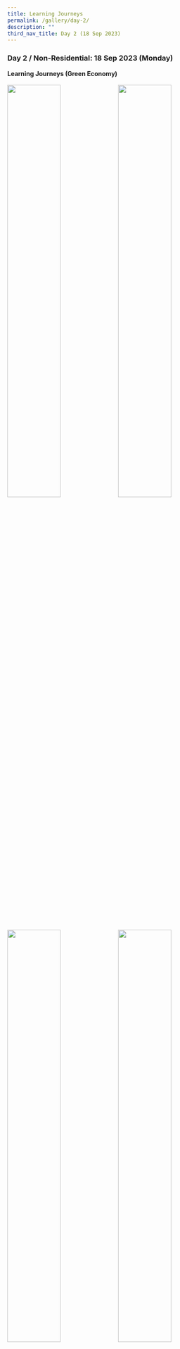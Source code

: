 ```yaml
---
title: Learning Journeys
permalink: /gallery/day-2/
description: ""
third_nav_title: Day 2 (18 Sep 2023)
---
```

### **Day 2 / Non-Residential: 18 Sep 2023 (Monday)**
<b>Learning Journeys (Green Economy)</b>
<br>
<br>
<img style="float: left; width: 49%; margin-right: 1%; margin-bottom: 0.5em;" src="https://hosting.photobucket.com/images/i/tracyng81/313-2.JPG?width=590&amp;height=590&amp;fit=bounds"><img style="float: left; width: 49%; margin-right: 1%; margin-bottom: 0.5em;" src="https://hosting.photobucket.com/images/i/tracyng81/313-1.JPG?width=590&amp;height=590&amp;fit=bounds"><img style="float: left; width: 49%; margin-right: 1%; margin-bottom: 0.5em;" src="https://hosting.photobucket.com/images/i/tracyng81/313-3.JPG?width=590&amp;height=590&amp;fit=bounds"><img style="float: left; width: 49%; margin-right: 1%; margin-bottom: 0.5em;" src="https://hosting.photobucket.com/images/i/tracyng81/Mandai-1.jpg?width=590&amp;height=590&amp;fit=bounds"><img style="float: left; width: 49%; margin-right: 1%; margin-bottom: 0.5em;" src="https://hosting.photobucket.com/images/i/tracyng81/Mandai-2.jpg?width=590&amp;height=590&amp;fit=bounds"><img style="float: left; width: 49%; margin-right: 1%; margin-bottom: 0.5em;" src="https://hosting.photobucket.com/images/i/tracyng81/Mandai-3.jpg?width=590&amp;height=590&amp;fit=bounds"><img style="float: left; width: 49%; margin-right: 1%; margin-bottom: 0.5em;" src="https://hosting.photobucket.com/images/i/tracyng81/Mandai-4.jpg?width=590&amp;height=590&amp;fit=bounds"><img style="float: left; width: 49%; margin-right: 1%; margin-bottom: 0.5em;" src="https://hosting.photobucket.com/images/i/tracyng81/Mandai-5.jpg?width=590&amp;height=590&amp;fit=bounds"><img style="float: left; width: 49%; margin-right: 1%; margin-bottom: 0.5em;" src="https://hosting.photobucket.com/images/i/tracyng81/Mandai-6.jpg?width=590&amp;height=590&amp;fit=bounds"><img style="float: left; width: 49%; margin-right: 1%; margin-bottom: 0.5em;" src="https://hosting.photobucket.com/images/i/tracyng81/Mandai-7.jpg?width=590&amp;height=590&amp;fit=bounds"><img style="float: left; width: 46.2%; margin-right: 1%; margin-bottom: 0.5em;" src="https://hosting.photobucket.com/images/i/tracyng81/Siloso-1.jpg?width=590&amp;height=590&amp;fit=bounds"><img style="float: left; width: 51.5%; margin-right: 1%; margin-bottom: 0.5em;" src="https://hosting.photobucket.com/images/i/tracyng81/Siloso-3.jpg?width=590&amp;height=590&amp;fit=bounds"><img style="float: left; width: 30.5%; margin-right: 1%; margin-bottom: 0.5em;" src="https://hosting.photobucket.com/images/i/tracyng81/Siloso-2.jpg?width=590&amp;height=590&amp;fit=bounds"><img style="float: left; width: 67.1%; margin-right: 1%; margin-bottom: 0.5em;" src="https://hosting.photobucket.com/images/i/tracyng81/Siloso-4.jpg?width=590&amp;height=590&amp;fit=bounds"><a></a>

<br>
<br>
<b>Learning Journeys (Green Resources)</b> 
<br>
<br>
<img style="float: left; width: 49%; margin-right: 1%; margin-bottom: 0.5em;" src="https://hosting.photobucket.com/images/i/tracyng81/GBTB_Carbon-1.jpeg?width=590&amp;height=590&amp;fit=bounds"><img style="float: left; width: 49%; margin-right: 1%; margin-bottom: 0.5em;" src="https://hosting.photobucket.com/images/i/tracyng81/GBTB_Carbon-2.jpeg?width=590&amp;height=590&amp;fit=bounds"><img style="float: left; width: 49%; margin-right: 1%; margin-bottom: 0.5em;" src="https://hosting.photobucket.com/images/i/tracyng81/GBTB_Carbon-4.jpeg?width=590&amp;height=590&amp;fit=bounds"><img style="float: left; width: 49%; margin-right: 1%; margin-bottom: 0.5em;" src="https://hosting.photobucket.com/images/i/tracyng81/GBTB_Carbon-3.jpeg?width=590&amp;height=590&amp;fit=bounds"><img style="float: left; width: 49%; margin-right: 1%; margin-bottom: 0.5em;" src="https://hosting.photobucket.com/images/i/tracyng81/LTA_Depot-1.jpg?width=590&amp;height=590&amp;fit=bounds"><img style="float: left; width: 49%; margin-right: 1%; margin-bottom: 0.5em;" src="https://hosting.photobucket.com/images/i/tracyng81/LTA_Depot-4.jpg?width=590&amp;height=590&amp;fit=bounds"><img style="float: left; width: 49%; margin-right: 1%; margin-bottom: 0.5em;" src="https://hosting.photobucket.com/images/i/tracyng81/LTA_Depot-2.jpg?width=590&amp;height=590&amp;fit=bounds"><img style="float: left; width: 49%; margin-right: 1%; margin-bottom: 0.5em;" src="https://hosting.photobucket.com/images/i/tracyng81/LTA_Depot-3.jpg?width=590&amp;height=590&amp;fit=bounds"><img style="float: left; width: 49%; margin-right: 1%; margin-bottom: 0.5em;" src="https://hosting.photobucket.com/images/i/tracyng81/Schneider-1.jpg?width=590&amp;height=590&amp;fit=bounds"><img style="float: left; width: 49%; margin-right: 1%; margin-bottom: 0.5em;" src="https://hosting.photobucket.com/images/i/tracyng81/Schneider-2.jpg?width=590&amp;height=590&amp;fit=bounds"><img style="float: left; width: 49%; margin-right: 1%; margin-bottom: 0.5em;" src="https://hosting.photobucket.com/images/i/tracyng81/Schneider-3.jpg?width=590&amp;height=590&amp;fit=bounds"><img style="float: left; width: 49%; margin-right: 1%; margin-bottom: 0.5em;" src="https://hosting.photobucket.com/images/i/tracyng81/Schneider-4.jpg?width=590&amp;height=590&amp;fit=bounds"><img style="float: left; width: 49%; margin-right: 1%; margin-bottom: 0.5em;" src="https://hosting.photobucket.com/images/i/tracyng81/Schneider-5.jpg?width=590&amp;height=590&amp;fit=bounds"><img style="float: left; width: 49%; margin-right: 1%; margin-bottom: 0.5em;" src="https://hosting.photobucket.com/images/i/tracyng81/Schneider-6.jpg?width=590&amp;height=590&amp;fit=bounds"><a></a>

<br>
<br>
<b>Learning Journeys (Sustainable Living)</b> 
<br>
<br>
<img style="float: left; width: 49%; margin-right: 1%; margin-bottom: 0.5em;" src="https://hosting.photobucket.com/images/i/tracyng81/Cloop-1.jpg?width=590&amp;height=590&amp;fit=bounds"><img style="float: left; width: 49%; margin-right: 1%; margin-bottom: 0.5em;" src="https://hosting.photobucket.com/images/i/tracyng81/Cloop-2.jpg?width=590&amp;height=590&amp;fit=bounds"><img style="float: left; width: 49%; margin-right: 1%; margin-bottom: 0.5em;" src="https://hosting.photobucket.com/images/i/tracyng81/Cloop-4.jpg?width=590&amp;height=590&amp;fit=bounds"><img style="float: left; width: 49%; margin-right: 1%; margin-bottom: 0.5em;" src="https://hosting.photobucket.com/images/i/tracyng81/Cloop-3.jpg?width=590&amp;height=590&amp;fit=bounds"><img style="float: left; width: 49%; margin-right: 1%; margin-bottom: 0.5em;" src="https://hosting.photobucket.com/images/i/tracyng81/CREUSE-1.jpg?width=590&amp;height=590&amp;fit=bounds"><img style="float: left; width: 49%; margin-right: 1%; margin-bottom: 0.5em;" src="https://hosting.photobucket.com/images/i/tracyng81/CREUSE-2.jpg?width=590&amp;height=590&amp;fit=bounds"><img style="float: left; width: 49%; margin-right: 1%; margin-bottom: 0.5em;" src="https://hosting.photobucket.com/images/i/tracyng81/CREUSE-5.jpg?width=590&amp;height=590&amp;fit=bounds"><img style="float: left; width: 49%; margin-right: 1%; margin-bottom: 0.5em;" src="https://hosting.photobucket.com/images/i/tracyng81/CREUSE-4.jpg?width=590&amp;height=590&amp;fit=bounds"><img style="float: left; width: 49%; margin-right: 1%; margin-bottom: 0.5em;" src="https://hosting.photobucket.com/images/i/tracyng81/CREUSE-3.jpg?width=590&amp;height=590&amp;fit=bounds"><img style="float: left; width: 49%; margin-right: 1%; margin-bottom: 0.5em;" src="https://hosting.photobucket.com/images/i/tracyng81/CREUSE-7.jpg?width=590&amp;height=590&amp;fit=bounds"><img style="float: left; width: 49%; margin-right: 1%; margin-bottom: 0.5em;" src="https://hosting.photobucket.com/images/i/tracyng81/Decathlon-1.jpg?width=590&amp;height=590&amp;fit=bounds"><img style="float: left; width: 49%; margin-right: 1%; margin-bottom: 0.5em;" src="https://hosting.photobucket.com/images/i/tracyng81/Decathlon-2.jpg?width=590&amp;height=590&amp;fit=bounds"><img style="float: left; width: 53%; margin-right: 1%; margin-bottom: 0.5em;" src="https://hosting.photobucket.com/images/i/tracyng81/Punggol_Eco_Town-1.jpg?width=590&amp;height=590&amp;fit=bounds"><img style="float: left; width: 45%; margin-right: 1%; margin-bottom: 0.5em;" src="https://hosting.photobucket.com/images/i/tracyng81/Punggol_Eco_Town-2.JPG?width=590&amp;height=590&amp;fit=bounds"><a></a>

<br>
<br>
<b>Learning Journeys (Resilient Future)</b> 
<br>
<br>
<img style="float: left; width: 49%; margin-right: 1%; margin-bottom: 0.5em;" src="https://hosting.photobucket.com/images/i/tracyng81/EGC-1.jpeg?width=590&amp;height=590&amp;fit=bounds"><img style="float: left; width: 49%; margin-right: 1%; margin-bottom: 0.5em;" src="https://hosting.photobucket.com/images/i/tracyng81/EGC-5.jpeg?width=590&amp;height=590&amp;fit=bounds"><img style="float: left; width: 49%; margin-right: 1%; margin-bottom: 0.5em;" src="https://hosting.photobucket.com/images/i/tracyng81/EGC-4.jpeg?width=590&amp;height=590&amp;fit=bounds"><img style="float: left; width: 49%; margin-right: 1%; margin-bottom: 0.5em;" src="https://hosting.photobucket.com/images/i/tracyng81/EGC-3.jpeg?width=590&amp;height=590&amp;fit=bounds">